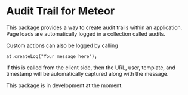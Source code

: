 Audit Trail for Meteor
==================

This package provides a way to create audit trails within an application. Page loads are automatically logged in a collection called audits. 

Custom actions can also be logged by calling 

`at.createLog("Your message here");`

If this is called from the client side, then the URL, user, template, and timestamp will be automatically captured along with the message.

This package is in development at the moment.
